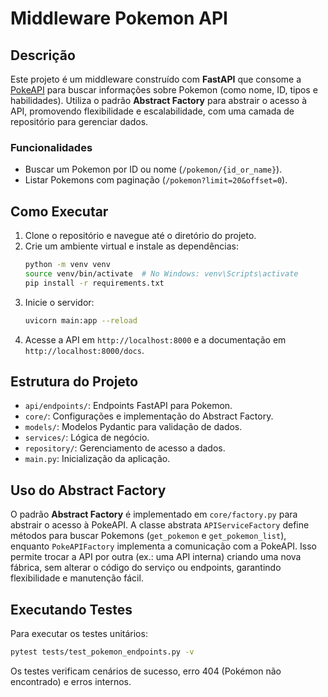 # Middleware Pokemon API 

## Descrição
Este projeto é um middleware construído com **FastAPI** que consome a [PokeAPI](https://pokeapi.co/) para buscar informações 
sobre Pokemon (como nome, ID, tipos e habilidades). Utiliza o padrão **Abstract Factory** para abstrair o acesso à API, promovendo flexibilidade e escalabilidade, 
com uma camada de repositório para gerenciar dados.

### Funcionalidades
- Buscar um Pokemon por ID ou nome (`/pokemon/{id_or_name}`).
- Listar Pokemons com paginação (`/pokemon?limit=20&offset=0`).

## Como Executar
1. Clone o repositório e navegue até o diretório do projeto.
2. Crie um ambiente virtual e instale as dependências:
   ```bash
   python -m venv venv
   source venv/bin/activate  # No Windows: venv\Scripts\activate
   pip install -r requirements.txt
   ```
3. Inicie o servidor:
   ```bash
   uvicorn main:app --reload
   ```
4. Acesse a API em `http://localhost:8000` e a documentação em `http://localhost:8000/docs`.

## Estrutura do Projeto
- `api/endpoints/`: Endpoints FastAPI para Pokemon.
- `core/`: Configurações e implementação do Abstract Factory.
- `models/`: Modelos Pydantic para validação de dados.
- `services/`: Lógica de negócio.
- `repository/`: Gerenciamento de acesso a dados.
- `main.py`: Inicialização da aplicação.

## Uso do Abstract Factory
O padrão **Abstract Factory** é implementado em `core/factory.py` para abstrair o acesso à PokeAPI. A classe abstrata `APIServiceFactory` define métodos para 
buscar Pokemons (`get_pokemon` e `get_pokemon_list`), enquanto `PokeAPIFactory` implementa a comunicação com a PokeAPI.
Isso permite trocar a API por outra (ex.: uma API interna) criando uma nova fábrica, sem alterar o código do serviço ou endpoints, garantindo flexibilidade e manutenção fácil.

## Executando Testes
Para executar os testes unitários:
```bash
pytest tests/test_pokemon_endpoints.py -v
```
Os testes verificam cenários de sucesso, erro 404 (Pokémon não encontrado) e erros internos.